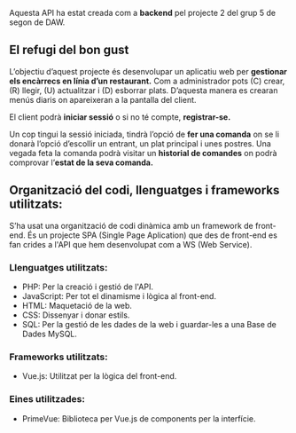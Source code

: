 Aquesta API ha estat creada com a **backend** pel projecte 2 del grup 5 de segon de DAW.

## El refugi del bon gust

L’objectiu d’aquest projecte és desenvolupar un aplicatiu web per **gestionar els encàrrecs en línia d’un restaurant.**
Com a administrador pots (C) crear, (R) llegir, (U) actualitzar i (D) esborrar plats. D’aquesta manera es crearan menús diaris on apareixeran a la pantalla del client.

El client podrà **iniciar sessió** o si no té compte, **registrar-se.**

Un cop tingui la sessió iniciada, tindrà l’opció de **fer una comanda** on se li donarà l’opció d’escollir un entrant, un plat principal i unes postres.
Una vegada feta la comanda podrà visitar un **historial de comandes** on podrà comprovar l’**estat de la seva comanda.**

## Organització del codi, llenguatges i frameworks utilitzats:

S’ha usat una organització de codi dinàmica amb un framework de front-end. És un projecte SPA (Single Page Aplication) que des de front-end es fan crides a l'API que hem desenvolupat com a WS (Web Service).

### Llenguatges utilitzats:

- PHP: Per la creació i gestió de l'API.
- JavaScript: Per tot el dinamisme i lògica al front-end.
- HTML: Maquetació de la web.
- CSS: Dissenyar i donar estils.
- SQL: Per la gestió de les dades de la web i guardar-les a una Base de Dades MySQL.

### Frameworks utilitzats:

- Vue.js: Utilitzat per la lògica del front-end.

### Eines utilitzades:

- PrimeVue: Biblioteca per Vue.js de components per la interfície.